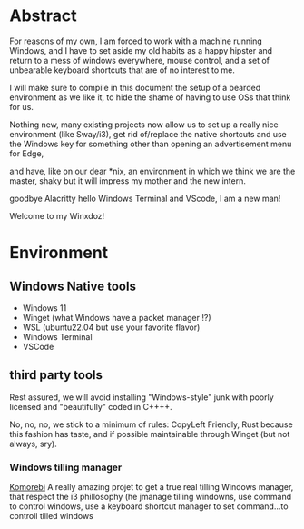 # Abstract
For reasons of my own, I am forced to work with a machine running Windows, and I have to set aside my old habits as a happy hipster and return to a mess of windows everywhere, mouse control, and a set of unbearable keyboard shortcuts that are of no interest to me.

I will make sure to compile in this document the setup of a bearded environment as we like it, to hide the shame of having to use OSs that think for us.

Nothing new, many existing projects now allow us to set up a really nice environment (like Sway/i3), get rid of/replace the native shortcuts and use the Windows key for something other than opening an advertisement menu for Edge,

and have, like on our dear *nix, an environment in which we think we are the master, shaky but it will impress my mother and the new intern.

goodbye Alacritty hello Windows Terminal and VScode, I am a new man!

Welcome to my Winxdoz!

# Environment

## Windows Native tools
 - Windows 11
 - Winget (what Windows have a packet manager !?)
 - WSL (ubuntu22.04 but use your favorite flavor)
 - Windows Terminal
 - VSCode

## third party tools

Rest assured, we will avoid installing "Windows-style" junk with poorly licensed and "beautifully" coded in C++++.

No, no, no, we stick to a minimum of rules: CopyLeft Friendly, Rust because this fashion has taste, and if possible maintainable through Winget (but not always, sry).

### Windows tilling manager
[Komorebi](https://github.com/LGUG2Z/komorebi/blob/master/README.md)
A really amazing projet to get a true real tilling Windows manager, that respect the i3 phillosophy (he jmanage tilling windowns, use command to control windows, use a keyboard shortcut manager to set command...to controll tilled windows
